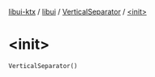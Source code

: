 [libui-ktx](../../index.md) / [libui](../index.md) / [VerticalSeparator](index.md) / [&lt;init&gt;](./-init-.md)

# &lt;init&gt;

`VerticalSeparator()`